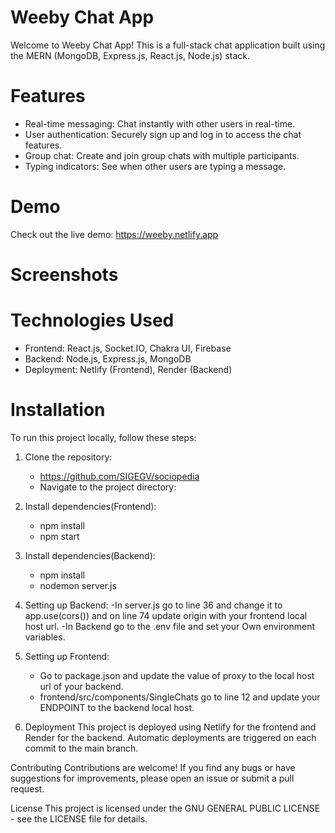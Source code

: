 # Weeby Chat App
Welcome to Weeby Chat App! This is a full-stack chat application built using the MERN (MongoDB, Express.js, React.js, Node.js) stack.

# Features
- Real-time messaging: Chat instantly with other users in real-time.
- User authentication: Securely sign up and log in to access the chat features.
- Group chat: Create and join group chats with multiple participants.
- Typing indicators: See when other users are typing a message.
# Demo
Check out the live demo: https://weeby.netlify.app

# Screenshots





# Technologies Used
- Frontend: React.js, Socket.IO, Chakra UI, Firebase
- Backend: Node.js, Express.js, MongoDB
- Deployment: Netlify (Frontend), Render (Backend)
# Installation
To run this project locally, follow these steps:

1. Clone the repository:
    - https://github.com/SIGEGV/sociopedia
    - Navigate to the project directory:

2. Install dependencies(Frontend):
    - npm install
    - npm start

3. Install dependencies(Backend):
    - npm install
    - nodemon server.js

4. Setting up Backend:
     -In server.js go to line 36 and change it to app.use(cors()) and on line 74 update origin with your frontend local host url.
     -In Backend  go to the .env file and set your Own environment variables.

6. Setting up Frontend:
    - Go to package.json and update the value of proxy to the local host url  of your backend.
    - frontend/src/components/SingleChats  go to line 12 and update your  ENDPOINT to the backend local host.

7. Deployment
This project is deployed using Netlify for the frontend and Render for the backend. Automatic deployments are triggered on each commit to the main branch.

Contributing
Contributions are welcome! If you find any bugs or have suggestions for improvements, please open an issue or submit a pull request.

License
This project is licensed under the GNU GENERAL PUBLIC LICENSE - see the LICENSE file for details.

